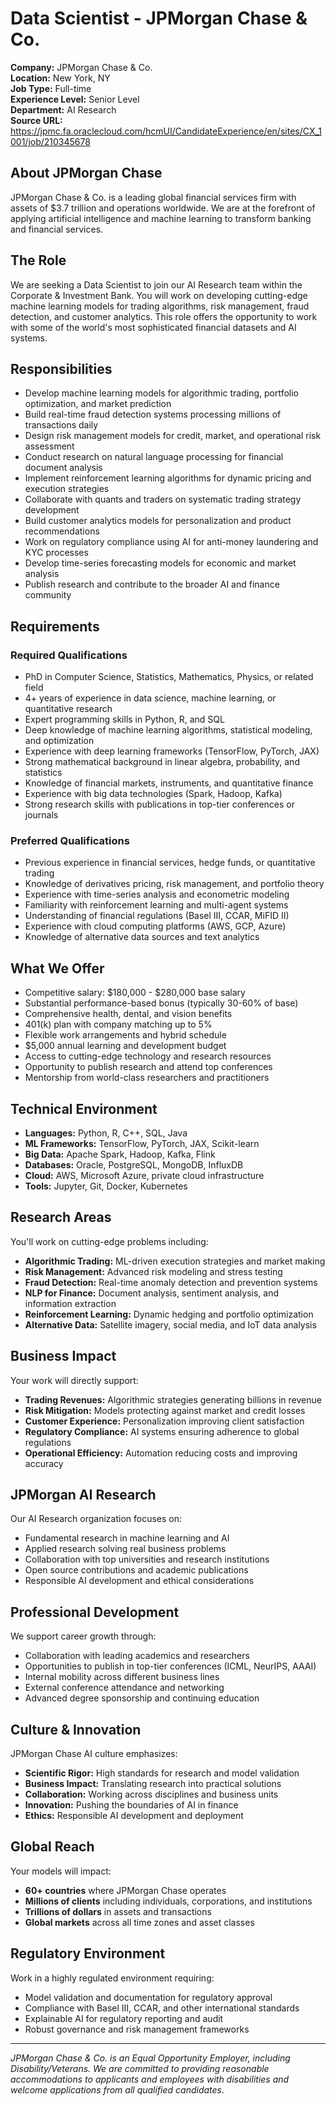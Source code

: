# Data Scientist - JPMorgan Chase & Co.

**Company:** JPMorgan Chase & Co.  
**Location:** New York, NY  
**Job Type:** Full-time  
**Experience Level:** Senior Level  
**Department:** AI Research  
**Source URL:** https://jpmc.fa.oraclecloud.com/hcmUI/CandidateExperience/en/sites/CX_1001/job/210345678

## About JPMorgan Chase

JPMorgan Chase & Co. is a leading global financial services firm with assets of $3.7 trillion and operations worldwide. We are at the forefront of applying artificial intelligence and machine learning to transform banking and financial services.

## The Role

We are seeking a Data Scientist to join our AI Research team within the Corporate & Investment Bank. You will work on developing cutting-edge machine learning models for trading algorithms, risk management, fraud detection, and customer analytics. This role offers the opportunity to work with some of the world's most sophisticated financial datasets and AI systems.

## Responsibilities

- Develop machine learning models for algorithmic trading, portfolio optimization, and market prediction
- Build real-time fraud detection systems processing millions of transactions daily
- Design risk management models for credit, market, and operational risk assessment
- Conduct research on natural language processing for financial document analysis
- Implement reinforcement learning algorithms for dynamic pricing and execution strategies
- Collaborate with quants and traders on systematic trading strategy development
- Build customer analytics models for personalization and product recommendations
- Work on regulatory compliance using AI for anti-money laundering and KYC processes
- Develop time-series forecasting models for economic and market analysis
- Publish research and contribute to the broader AI and finance community

## Requirements

### Required Qualifications
- PhD in Computer Science, Statistics, Mathematics, Physics, or related field
- 4+ years of experience in data science, machine learning, or quantitative research
- Expert programming skills in Python, R, and SQL
- Deep knowledge of machine learning algorithms, statistical modeling, and optimization
- Experience with deep learning frameworks (TensorFlow, PyTorch, JAX)
- Strong mathematical background in linear algebra, probability, and statistics
- Knowledge of financial markets, instruments, and quantitative finance
- Experience with big data technologies (Spark, Hadoop, Kafka)
- Strong research skills with publications in top-tier conferences or journals

### Preferred Qualifications
- Previous experience in financial services, hedge funds, or quantitative trading
- Knowledge of derivatives pricing, risk management, and portfolio theory
- Experience with time-series analysis and econometric modeling
- Familiarity with reinforcement learning and multi-agent systems
- Understanding of financial regulations (Basel III, CCAR, MiFID II)
- Experience with cloud computing platforms (AWS, GCP, Azure)
- Knowledge of alternative data sources and text analytics

## What We Offer

- Competitive salary: $180,000 - $280,000 base salary
- Substantial performance-based bonus (typically 30-60% of base)
- Comprehensive health, dental, and vision benefits
- 401(k) plan with company matching up to 5%
- Flexible work arrangements and hybrid schedule
- $5,000 annual learning and development budget
- Access to cutting-edge technology and research resources
- Opportunity to publish research and attend top conferences
- Mentorship from world-class researchers and practitioners

## Technical Environment

- **Languages:** Python, R, C++, SQL, Java
- **ML Frameworks:** TensorFlow, PyTorch, JAX, Scikit-learn
- **Big Data:** Apache Spark, Hadoop, Kafka, Flink
- **Databases:** Oracle, PostgreSQL, MongoDB, InfluxDB
- **Cloud:** AWS, Microsoft Azure, private cloud infrastructure
- **Tools:** Jupyter, Git, Docker, Kubernetes

## Research Areas

You'll work on cutting-edge problems including:
- **Algorithmic Trading:** ML-driven execution strategies and market making
- **Risk Management:** Advanced risk modeling and stress testing
- **Fraud Detection:** Real-time anomaly detection and prevention systems
- **NLP for Finance:** Document analysis, sentiment analysis, and information extraction
- **Reinforcement Learning:** Dynamic hedging and portfolio optimization
- **Alternative Data:** Satellite imagery, social media, and IoT data analysis

## Business Impact

Your work will directly support:
- **Trading Revenues:** Algorithmic strategies generating billions in revenue
- **Risk Mitigation:** Models protecting against market and credit losses
- **Customer Experience:** Personalization improving client satisfaction
- **Regulatory Compliance:** AI systems ensuring adherence to global regulations
- **Operational Efficiency:** Automation reducing costs and improving accuracy

## JPMorgan AI Research

Our AI Research organization focuses on:
- Fundamental research in machine learning and AI
- Applied research solving real business problems
- Collaboration with top universities and research institutions
- Open source contributions and academic publications
- Responsible AI development and ethical considerations

## Professional Development

We support career growth through:
- Collaboration with leading academics and researchers
- Opportunities to publish in top-tier conferences (ICML, NeurIPS, AAAI)
- Internal mobility across different business lines
- External conference attendance and networking
- Advanced degree sponsorship and continuing education

## Culture & Innovation

JPMorgan Chase AI culture emphasizes:
- **Scientific Rigor:** High standards for research and model validation
- **Business Impact:** Translating research into practical solutions
- **Collaboration:** Working across disciplines and business units
- **Innovation:** Pushing the boundaries of AI in finance
- **Ethics:** Responsible AI development and deployment

## Global Reach

Your models will impact:
- **60+ countries** where JPMorgan Chase operates
- **Millions of clients** including individuals, corporations, and institutions
- **Trillions of dollars** in assets and transactions
- **Global markets** across all time zones and asset classes

## Regulatory Environment

Work in a highly regulated environment requiring:
- Model validation and documentation for regulatory approval
- Compliance with Basel III, CCAR, and other international standards
- Explainable AI for regulatory reporting and audit
- Robust governance and risk management frameworks

---

*JPMorgan Chase & Co. is an Equal Opportunity Employer, including Disability/Veterans. We are committed to providing reasonable accommodations to applicants and employees with disabilities and welcome applications from all qualified candidates.*